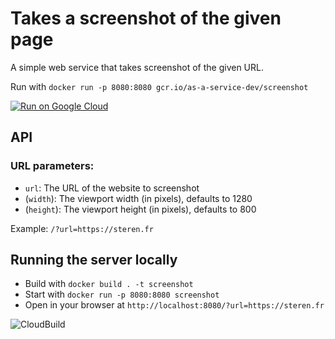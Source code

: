 # Takes a screenshot of the given page

A simple web service that takes screenshot of the given URL.

Run with `docker run -p 8080:8080 gcr.io/as-a-service-dev/screenshot`

[![Run on Google Cloud](https://storage.googleapis.com/cloudrun/button.svg)](https://deploy.cloud.run)

## API

### URL parameters:

* `url`: The URL of the website to screenshot
* (`width`): The viewport width (in pixels), defaults to 1280
* (`height`): The viewport height (in pixels), defaults to 800

Example: `/?url=https://steren.fr`

## Running the server locally

* Build with `docker build . -t screenshot`
* Start with `docker run -p 8080:8080 screenshot`
* Open in your browser at `http://localhost:8080/?url=https://steren.fr`

![CloudBuild](https://badger-l7zawt5jsq-uw.a.run.app/build/status?project=as-a-service-dev&id=55d8abca-3a3c-428e-a608-2c4caa10df58)

